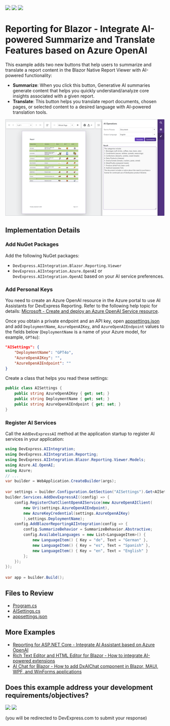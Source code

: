 <!-- default badges list -->
[![](https://img.shields.io/badge/Open_in_DevExpress_Support_Center-FF7200?style=flat-square&logo=DevExpress&logoColor=white)](https://supportcenter.devexpress.com/ticket/details/T1253240)
[![](https://img.shields.io/badge/📖_How_to_use_DevExpress_Examples-e9f6fc?style=flat-square)](https://docs.devexpress.com/GeneralInformation/403183)
[![](https://img.shields.io/badge/💬_Leave_Feedback-feecdd?style=flat-square)](#does-this-example-address-your-development-requirementsobjectives)
<!-- default badges end -->
# Reporting for Blazor - Integrate AI-powered Summarize and Translate Features based on Azure OpenAI

This example adds two new buttons that help users to summarize and translate a report content in the Blazor Native Report Viewer with AI-powered functionality:

- **Summarize**: When you click this button, Generative AI summaries generate content that helps you quickly understand/analyze core insights associated with a given report.
- **Translate**: This button helps you translate report documents, chosen pages, or selected content to a desired language with AI-powered translation tools.

![AI-Powered Summarize and Translate Buttons](blazor-reporting-ai-enhancements.png)

## Implementation Details

### Add NuGet Packages

Add the following NuGet packages:
- `DevExpress.AIIntegration.Blazor.Reporting.Viewer`
- `DevExpress.AIIntegration.Azure.OpenAI` or `DevExpress.AIIntegration.OpenAI` based on your AI service preferences.

### Add Personal Keys

You need to create an Azure OpenAI resource in the Azure portal to use AI Assistants for DevExpress Reporting. Refer to the following help topic for details: [Microsoft - Create and deploy an Azure OpenAI Service resource](https://learn.microsoft.com/en-us/azure/ai-services/openai/how-to/create-resource?pivots=web-portal).

Once you obtain a private endpoint and an API key, open [appsettings.json](./CS/BlazorReportViewer/appsettings.json) and add `DeploymentName`, `AzureOpenAIKey`, and `AzureOpenAIEndpoint` values to the fields below (`DeploymentName` is a name of your Azure model, for example, `GPT4o`):

```json
"AISettings": {
    "DeploymentName": "GPT4o",
    "AzureOpenAIKey": "",
    "AzureOpenAIEndpoint": ""
}
``` 

Create a class that helps you read these settings:

```cs
public class AISettings {
    public string AzureOpenAIKey { get; set; }
    public string DeploymentName { get; set; }
    public string AzureOpenAIEndpoint { get; set; }
}
```

### Register AI Services

Call the `AddDevExpressAI` method at the application startup to register AI services in your application:

```cs
using DevExpress.AIIntegration;
using DevExpress.AIIntegration.Reporting;
using DevExpress.AIIntegration.Blazor.Reporting.Viewer.Models;
using Azure.AI.OpenAI;
using Azure;
// ...
var builder = WebApplication.CreateBuilder(args);

var settings = builder.Configuration.GetSection("AISettings").Get<AISettings>();
builder.Services.AddDevExpressAI((config) => {
    config.RegisterChatClientOpenAIService(new AzureOpenAIClient(
        new Uri(settings.AzureOpenAIEndpoint),
        new AzureKeyCredential(settings.AzureOpenAIKey)
        ),settings.DeploymentName);
    config.AddBlazorReportingAIIntegration(config => {
        config.SummarizeBehavior = SummarizeBehavior.Abstractive;
        config.AvailabelLanguages = new List<LanguageItem>() {
            new LanguageItem() { Key = "de", Text = "German" },
            new LanguageItem() { Key = "es", Text = "Spanish" },
            new LanguageItem() { Key = "en", Text = "English" }
        };
    });
});

var app = builder.Build();
```

## Files to Review 

- [Program.cs](./CS/BlazorReportViewer/Program.cs)
- [AISettings.cs](./CS/BlazorReportViewer/Settings/AISettings.cs)
- [appsettings.json](./CS/BlazorReportViewer/appsettings.json)

## More Examples

- [Reporting for ASP.NET Core - Integrate AI Assistant based on Azure OpenAI](https://github.com/DevExpress-Examples/web-reporting-integrate-ai-assistant/)
- [Rich Text Editor and HTML Editor for Blazor - How to integrate AI-powered extensions](https://github.com/DevExpress-Examples/blazor-ai-integration-to-text-editors)
- [AI Chat for Blazor - How to add DxAIChat component in Blazor, MAUI, WPF, and WinForms applications](https://github.com/DevExpress-Examples/devexpress-ai-chat-samples)

<!-- feedback -->
## Does this example address your development requirements/objectives?

[<img src="https://www.devexpress.com/support/examples/i/yes-button.svg"/>](https://www.devexpress.com/support/examples/survey.xml?utm_source=github&utm_campaign=blazor-reporting-ai-summarize-and-translate&~~~was_helpful=yes) [<img src="https://www.devexpress.com/support/examples/i/no-button.svg"/>](https://www.devexpress.com/support/examples/survey.xml?utm_source=github&utm_campaign=blazor-reporting-ai-summarize-and-translate&~~~was_helpful=no)

(you will be redirected to DevExpress.com to submit your response)
<!-- feedback end -->
